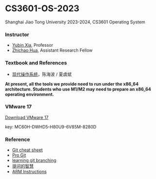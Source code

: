 # CS3601-OS-2023
Shanghai Jiao Tong University 2023-2024, CS3601 Operating System


### Instructor
* [Yubin Xia](https://ipads.se.sjtu.edu.cn/zh/pub/members/yubin_xia/), Professor
* [Zhichao Hua](https://ipads.se.sjtu.edu.cn/zh/pub/members/zhichao_hua/), Assistant Research Fellow

### Textbook and References

* [现代操作系统](https://libgen.li/ads.php?md5=38B25407BFB3AA5DE86EB071B1753D01)，陈海波 / 夏虞斌




**At present, all the tools we provide need to run under the x86_64 architecture. Students who use M1/M2 may need to prepare an x86_64 operating environment.**

### VMware 17
[Download VMware 17](https://www.vmware.com/go/getworkstation-win)

key: MC60H-DWHD5-H80U9-6V85M-8280D

### Reference
* [Git cheat sheet](https://education.github.com/git-cheat-sheet-education.pdf)
* [Pro Git](https://git-scm.com/book/zh/v2)
* [learning git branching](https://learngitbranching.js.org/?locale=zh_CN )
* [提问的智慧](https://github.com/ryanhanwu/How-To-Ask-Questions-The-Smart-Way/blob/main/README-zh_CN.md)
* [ARM Instructions](https://ipads.se.sjtu.edu.cn/courses/os/reference/arm_isa.pdf)
